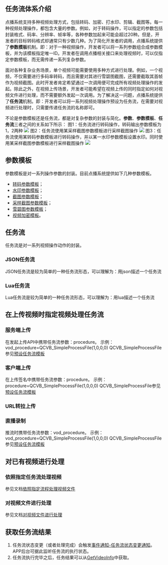 ## 任务流体系介绍

点播系统支持多种视频处理方式，包括转码、加密、打水印、剪辑、截图等。每一种视频处理操作，都包含大量的参数。例如，对于转码操作，可以指定的参数包括封装格式、码率、分辨率、帧率等，各种参数加起来可能会超过20种。但是，开发者的目标转码格式却通常只有少数几种。为了简化开发者的调用，点播系统提供了**参数模板**机制。即：对于一种视频操作，开发者可以将一系列参数组合成参数模板，并为该模板指定唯一ID。开发者在调用点播相关接口来处理视频时，可以仅指定参数模板，而无需传递一系列复杂参数。

面对各种复杂业务场景，单个视频可能需要使用多种方式进行处理。例如，一个视频，不仅需要进行多码率转码，而且需要对其进行雪碧图截图，还需要截取其首帧作为视频截图。此时开发者肯定希望通过一次调用便可完成所有视频处理操作的发起。除此之外，在视频上传场景，开发者可能希望在视频上传的同时指定如何对视频文件进行处理，而不需要额外发起一次调用。为了解决这一问题，点播系统提供了**任务流**机制。即：开发者可以将一系列视频处理操作预设为任务流，在需要对视频进行处理时，只需要传递任务流的名称即可。

不论是参数模板还是任务流，都是对复杂参数的封装与简化。**参数**、**参数模板**、**任务流**三者之间的关系如下所示：
图1：任务流进行转码操作，转码输出参数模板为1，2两种
![](//mc.qcloudimg.com/static/img/e7abf100655ab5766d3c8fe5c77365dc/image.jpg)
图2：任务流使用某采样截图参数模板进行采样截图操作
![](//mc.qcloudimg.com/static/img/4f8d2128622783736aeb4b5a00b050ae/sample.jpg)
图3：任务流使用某转码参数模板进行转码操作，并以某一水印参数模板设置水印。同时使用某采样截图参数模板进行采样截图操作
![](//mc.qcloudimg.com/static/img/2eae18c9ab9e90171e95227b8a108341/r.jpg)
## 参数模板

参数模板是对一系列操作参数的封装。目前点播系统提供如下几种参数模板。

- [转码参数模板](/document/product/266/8098)；
- [水印参数模板]()；
- [截图参数模板](/document/product/266/8097)；
- [采样截图参数模板](/document/product/266/9050)；
- [雪碧图参数模板](/document/product/266/8099)；
- [视频加密模板]()。


## 任务流

任务流是对一系列视频操作动作的封装。


### JSON任务流

JSON任务流是较为简单的一种任务流形态，可以理解为：用json描述一个任务流


### Lua任务流
Lua任务流是较为简单的一种任务流形态，可以理解为：用lua描述一个任务流

## 在上传视频时指定视频处理任务流
### 服务端上传
在发起上传API中携带任务流参数：procedure。
示例：vod_procedure=QCVB_SimpleProcessFile(1,0,0,0)
QCVB_SimpleProcessFile参见[预设任务流模板](/document/product//266/10277)


### 客户端上传
在上传签名中携带任务流参数：procedure。
示例：procedure=QCVB_SimpleProcessFile(1,0,0,0)
QCVB_SimpleProcessFile参见[预设任务流模板](/document/product//266/10277)


### URL转拉上传


### 直播录制
推流时携带任务流参数：vod_procedure。 
示例：vod_procedure=QCVB_SimpleProcessFile(1,0,0,0)
QCVB_SimpleProcessFile参见[预设任务流模板](/document/product/266/10277)

## 对已有视频进行处理

### 依照指定任务流处理视频
参见文档[依照指定流程处理视频文件](/document/product/266/9045)

### 对视频文件进行处理
参见文档[对视频文件进行处理](/document/product/266/9642)

## 获取任务流结果
1. 任务流状态变更（或者处理完成）会触发[事件通知-任务流状态变更通知](/document/product/266/9636)。APP后台可据此监听任务流的执行状态。
2. 任务流执行完毕之后，任务结果可以从[GetVideoInfo](/document/product/266/8586)中获取。
